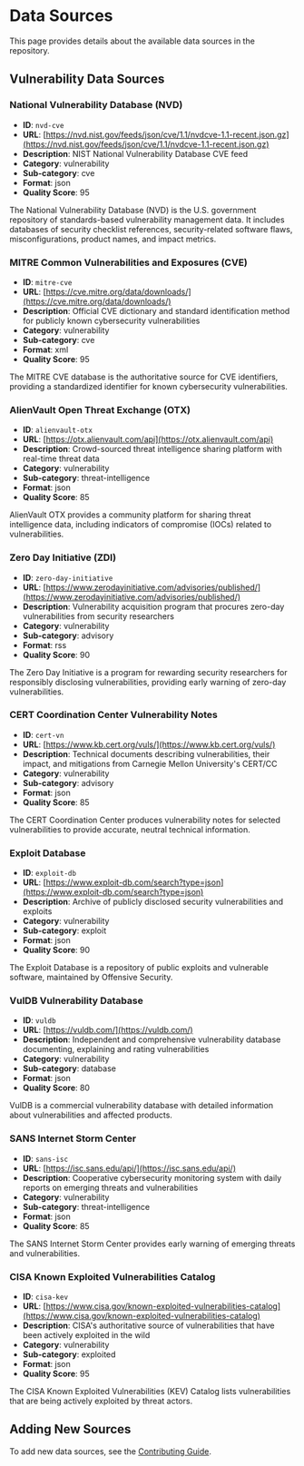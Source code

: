 # Data Sources

This page provides details about the available data sources in the repository.

## Vulnerability Data Sources

### National Vulnerability Database (NVD)

- **ID**: `nvd-cve`
- **URL**: [https://nvd.nist.gov/feeds/json/cve/1.1/nvdcve-1.1-recent.json.gz](https://nvd.nist.gov/feeds/json/cve/1.1/nvdcve-1.1-recent.json.gz)
- **Description**: NIST National Vulnerability Database CVE feed
- **Category**: vulnerability
- **Sub-category**: cve
- **Format**: json
- **Quality Score**: 95

The National Vulnerability Database (NVD) is the U.S. government repository of standards-based vulnerability management data. It includes databases of security checklist references, security-related software flaws, misconfigurations, product names, and impact metrics.

### MITRE Common Vulnerabilities and Exposures (CVE)

- **ID**: `mitre-cve`
- **URL**: [https://cve.mitre.org/data/downloads/](https://cve.mitre.org/data/downloads/)
- **Description**: Official CVE dictionary and standard identification method for publicly known cybersecurity vulnerabilities
- **Category**: vulnerability
- **Sub-category**: cve
- **Format**: xml
- **Quality Score**: 95

The MITRE CVE database is the authoritative source for CVE identifiers, providing a standardized identifier for known cybersecurity vulnerabilities.

### AlienVault Open Threat Exchange (OTX)

- **ID**: `alienvault-otx`
- **URL**: [https://otx.alienvault.com/api](https://otx.alienvault.com/api)
- **Description**: Crowd-sourced threat intelligence sharing platform with real-time threat data
- **Category**: vulnerability
- **Sub-category**: threat-intelligence
- **Format**: json
- **Quality Score**: 85

AlienVault OTX provides a community platform for sharing threat intelligence data, including indicators of compromise (IOCs) related to vulnerabilities.

### Zero Day Initiative (ZDI)

- **ID**: `zero-day-initiative`
- **URL**: [https://www.zerodayinitiative.com/advisories/published/](https://www.zerodayinitiative.com/advisories/published/)
- **Description**: Vulnerability acquisition program that procures zero-day vulnerabilities from security researchers
- **Category**: vulnerability
- **Sub-category**: advisory
- **Format**: rss
- **Quality Score**: 90

The Zero Day Initiative is a program for rewarding security researchers for responsibly disclosing vulnerabilities, providing early warning of zero-day vulnerabilities.

### CERT Coordination Center Vulnerability Notes

- **ID**: `cert-vn`
- **URL**: [https://www.kb.cert.org/vuls/](https://www.kb.cert.org/vuls/)
- **Description**: Technical documents describing vulnerabilities, their impact, and mitigations from Carnegie Mellon University's CERT/CC
- **Category**: vulnerability
- **Sub-category**: advisory
- **Format**: json
- **Quality Score**: 85

The CERT Coordination Center produces vulnerability notes for selected vulnerabilities to provide accurate, neutral technical information.

### Exploit Database

- **ID**: `exploit-db`
- **URL**: [https://www.exploit-db.com/search?type=json](https://www.exploit-db.com/search?type=json)
- **Description**: Archive of publicly disclosed security vulnerabilities and exploits
- **Category**: vulnerability
- **Sub-category**: exploit
- **Format**: json
- **Quality Score**: 90

The Exploit Database is a repository of public exploits and vulnerable software, maintained by Offensive Security.

### VulDB Vulnerability Database

- **ID**: `vuldb`
- **URL**: [https://vuldb.com/](https://vuldb.com/)
- **Description**: Independent and comprehensive vulnerability database documenting, explaining and rating vulnerabilities
- **Category**: vulnerability
- **Sub-category**: database
- **Format**: json
- **Quality Score**: 80

VulDB is a commercial vulnerability database with detailed information about vulnerabilities and affected products.

### SANS Internet Storm Center

- **ID**: `sans-isc`
- **URL**: [https://isc.sans.edu/api/](https://isc.sans.edu/api/)
- **Description**: Cooperative cybersecurity monitoring system with daily reports on emerging threats and vulnerabilities
- **Category**: vulnerability
- **Sub-category**: threat-intelligence
- **Format**: json
- **Quality Score**: 85

The SANS Internet Storm Center provides early warning of emerging threats and vulnerabilities.

### CISA Known Exploited Vulnerabilities Catalog

- **ID**: `cisa-kev`
- **URL**: [https://www.cisa.gov/known-exploited-vulnerabilities-catalog](https://www.cisa.gov/known-exploited-vulnerabilities-catalog)
- **Description**: CISA's authoritative source of vulnerabilities that have been actively exploited in the wild
- **Category**: vulnerability
- **Sub-category**: exploited
- **Format**: json
- **Quality Score**: 95

The CISA Known Exploited Vulnerabilities (KEV) Catalog lists vulnerabilities that are being actively exploited by threat actors.

## Adding New Sources

To add new data sources, see the [Contributing Guide](../development/contributing.md).
